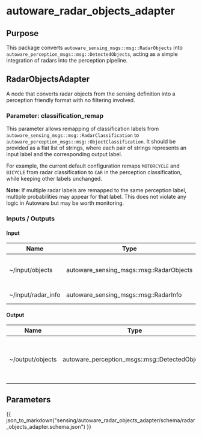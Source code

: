 # autoware_radar_objects_adapter

## Purpose

This package converts `autoware_sensing_msgs::msg::RadarObjects` into `autoware_perception_msgs::msg::DetectedObjects`, acting as a simple integration of radars into the perception pipeline.

## RadarObjectsAdapter

A node that converts radar objects from the sensing definition into a perception friendly format with no filtering involved.

### Parameter: classification_remap

This parameter allows remapping of classification labels from `autoware_sensing_msgs::msg::RadarClassification` to `autoware_perception_msgs::msg::ObjectClassification`. It should be provided as a flat list of strings, where each pair of strings represents an input label and the corresponding output label.

For example, the current default configuration remaps `MOTORCYCLE` and `BICYCLE` from radar classification to `CAR` in the perception classification, while keeping other labels unchanged.

**Note**: If multiple radar labels are remapped to the same perception label, multiple probabilities may appear for that label.
This does not violate any logic in Autoware but may be worth monitoring.

### Inputs / Outputs

#### Input

| Name               | Type                                     | Description                                |
| ------------------ | ---------------------------------------- | ------------------------------------------ |
| ~/input/objects    | autoware_sensing_msgs::msg::RadarObjects | Input radar objects as defined in sensing. |
| ~/input/radar_info | autoware_sensing_msgs::msg::RadarInfo    | Input radar info.                          |

#### Output

| Name             | Type                                           | Description                                    |
| ---------------- | ---------------------------------------------- | ---------------------------------------------- |
| ~/output/objects | autoware_perception_msgs::msg::DetectedObjects | Output radar objects in the perception format. |

## Parameters

{{ json_to_markdown("sensing/autoware_radar_objects_adapter/schema/radar_objects_adapter.schema.json") }}
